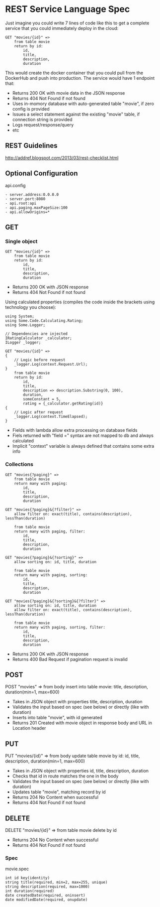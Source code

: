 # REST Service Language Spec

Just imagine you could write 7 lines of code like this to get a complete service that you could immediately deploy in the cloud:

```
GET "movies/{id}" =>
	from table movie
	return by id:
		id,
		title,
		description,
		duration
```

This would create the docker container that you could pull from the DockerHub and push into production.
The service would have 1 endpoint that:
- Returns 200 OK with movie data in the JSON response
- Returns 404 Not Found if not found
- Uses in-momory database with auto-generated table "movie", if zero config is provided
- Issues a select statement against the existing "movie" table, if connection string is provided
- Logs request/response/query
- etc


## REST Guidelines

http://addref.blogspot.com/2013/03/rest-checklist.html


## Optional Configuration

api.config

```
- server.address:0.0.0.0
- server.port:8080
- api.root:api
- api.paging.maxPageSize:100
- api.allowOrigins=*
```


## GET

### Single object

```
GET "movies/{id}" =>
	from table movie
	return by id:
		id,
		title,
		description,
		duration
```
		
- Returns 200 OK with JSON response
- Returns 404 Not Found if not found


Using calculated properties (compiles the code inside the brackets using technology you choose):

```
using System;
using Some.Code.Calculating.Rating;
using Some.Logger;

// Dependencies are injected
IRatingCalculator _calculator;
ILogger _logger;

GET "movies/{id}" =>
{
	// Logic before request
	_logger.Log(context.Request.Url);
}
	from table movie
	return by id:
		id,
		title,
		description => description.Substring(0, 100),
		duration,
		someConstant = 5,
		rating = {_calculator.getRating(id)}
{
	// Logic after request
	_logger.Log(context.TimeElapsed);
}
```

- Fields with lambda allow extra processing on database fields
- Fiels returned with "field =" syntax are not mapped to db and always calculated
- Implicit "context" variable is always defined that contains some extra info


### Collections

```
GET "movies{?paging}" =>
	from table movie
	return many with paging:
		id,
		title,
		description,
		duration
```
		
```
GET "movies{?paging}&{?filter}" =>
	allow filter on: exact(title), contains(description), lessThan(duration)

	from table movie
	return many with paging, filter:
		id,
		title,
		description,
		duration
```

```
GET "movies{?paging}&{?sorting}" =>
	allow sorting on: id, title, duration

	from table movie
	return many with paging, sorting:
		id,
		title,
		description,
		duration
```

```
GET "movies{?paging}&{?sorting}&{?filter}" =>
	allow sorting on: id, title, duration
	allow filter on: exact(title), contains(description), lessThan(duration)

	from table movie
	return many with paging, sorting, filter:
		id,
		title,
		description,
		duration
```
		
- Returns 200 OK with JSON response
- Returns 400 Bad Request if pagination request is invalid


## POST

POST "movies" =>
	from body
	insert into table movie:
		title,
		description,
		duration(min=1, max=600)
		
- Takes in JSON object with properties title, description, duration
- Validates the input based on spec (see below) or directly (like with duration)
- Inserts into table "movie", with id generated
- Returns 201 Created with movie object in response body and URL in Location header


## PUT

PUT "movies/{id}" =>
	from body
	update table movie by id:
		id,
		title,
		description,
		duration(min=1, max=600)
		
- Takes in JSON object with properties id, title, description, duration
- Checks that id in route matches the one in the body
- Validates the input based on spec (see below) or directly (like with duration)
- Updates table "movie", matching record by id
- Returns 204 No Content when successful
- Returns 404 Not Found if not found


## DELETE

DELETE "movies/{id}" =>
	from table movie
	delete by id

- Returns 204 No Content when successful
- Returns 404 Not Found if not found


### Spec

movie.spec

```
int id key(identity)
string title(required, min=2, max=255, unique)
string description(required, max=1000)
int duration(required)
date createdDate(required, oninsert)
date modifiedDate(required, onupdate)
```

